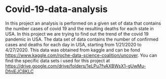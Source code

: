 # Covid-19-data-analysis
In this project an analysis is performed on a given set of data that contains the number cases of covid 19 and the resulting deaths for each state in USA.  In this project we are trying to find out the trend of the covid 19 pandemic in USA.  The data set of data contains the number of confirmed cases and deaths for each day in USA, starting from 1/21/2020 to 4/27/2020. This data was obtained from kaggle and can be fond https://www.kaggle.com/roche-data-science-coalition/uncover.
 You can find the specific data sets i used for this project at https://drive.google.com/drive/folders/1eLPu7fvAXBWsX1-gUwMu-DfnlEJC8KLC
